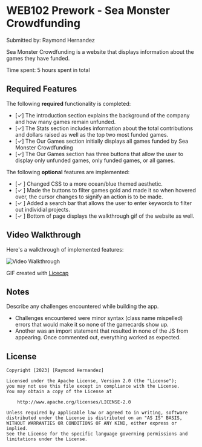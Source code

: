 # WEB102 Prework - Sea Monster Crowdfunding

Submitted by: Raymond Hernandez

Sea Monster Crowdfunding is a website that displays information about the games they have funded.

Time spent: 5 hours spent in total

## Required Features

The following **required** functionality is completed:

* [✓] The introduction section explains the background of the company and how many games remain unfunded.
* [✓] The Stats section includes information about the total contributions and dollars raised as well as the top two most funded games.
* [✓] The Our Games section initially displays all games funded by Sea Monster Crowdfunding
* [✓] The Our Games section has three buttons that allow the user to display only unfunded games, only funded games, or all games.

The following **optional** features are implemented:

* [✓ ] Changed CSS to a more ocean/blue themed aesthetic.
* [✓ ] Made the buttons to filter games gold and made it so when hovered over, the cursor changes to signify an action is to be made.
* [✓ ] Added a search bar that allows the user to enter keywords to filter out individial projects.
* [✓ ] Bottom of page displays the walkthrough gif of the website as well.

## Video Walkthrough

Here's a walkthrough of implemented features:

<img src='https://media.giphy.com/media/v1.Y2lkPTc5MGI3NjExM2V4M2tyanI5cmp1MmV2emYycHQ2NTRranFoMjdjOXN4b21hZ2l4dyZlcD12MV9pbnRlcm5hbF9naWZfYnlfaWQmY3Q9Zw/1lXAdpy51rZiTP6Pea/giphy.gif' title='Video Walkthrough' width='' alt='Video Walkthrough' />

GIF created with [Licecap](https://www.cockos.com/licecap/) 

## Notes

Describe any challenges encountered while building the app.
* Challenges encountered were minor syntax (class name mispelled) errors that would make it so none of the gamecards show up.
* Another was an import statement that resulted in none of the JS from appearing. Once commented out, everything worked as expected.

## License

    Copyright [2023] [Raymond Hernandez]

    Licensed under the Apache License, Version 2.0 (the "License");
    you may not use this file except in compliance with the License.
    You may obtain a copy of the License at

        http://www.apache.org/licenses/LICENSE-2.0

    Unless required by applicable law or agreed to in writing, software
    distributed under the License is distributed on an "AS IS" BASIS,
    WITHOUT WARRANTIES OR CONDITIONS OF ANY KIND, either express or implied.
    See the License for the specific language governing permissions and
    limitations under the License.
